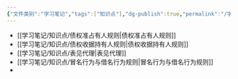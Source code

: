 ```yaml
---
{"文件类别":"学习笔记","tags":["知识点"],"dg-publish":true,"permalink":"/学习笔记/知识点/基于信赖保护原则的归属规范/","dgPassFrontmatter":true,"noteIcon":""}
---
```


- [[学习笔记/知识点/债权准占有人规则\|债权准占有人规则]]
- [[学习笔记/知识点/债权收据持有人规则\|债权收据持有人规则]]
- [[学习笔记/知识点/表见代理\|表见代理]]
- [[学习笔记/知识点/冒名行为与借名行为规则\|冒名行为与借名行为规则]]
- 